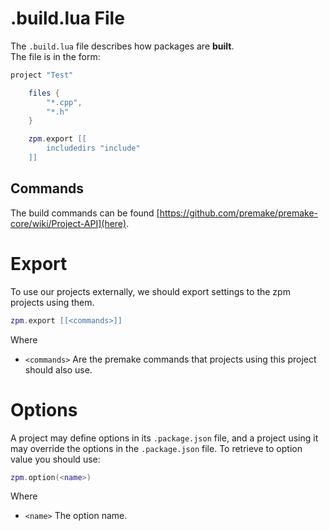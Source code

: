 # .build.lua File
The `.build.lua` file describes how packages are **built**.  
The file is in the form:

```lua
project "Test"

    files {
        "*.cpp",
        "*.h"
    }

    zpm.export [[
        includedirs "include"
    ]]
```

## Commands
The build commands can be found [https://github.com/premake/premake-core/wiki/Project-API](here).

# Export
To use our projects externally, we should export settings to the zpm projects using them.

```lua
zpm.export [[<commands>]]
```

Where

* `<commands>` Are the premake commands that projects using this project should also use.

# Options
A project may define options in its `.package.json` file, and a project using it may override the options in 
the `.package.json` file. To retrieve to option value you should use:

```lua
zpm.option(<name>)
```

Where

* `<name>` The option name.
